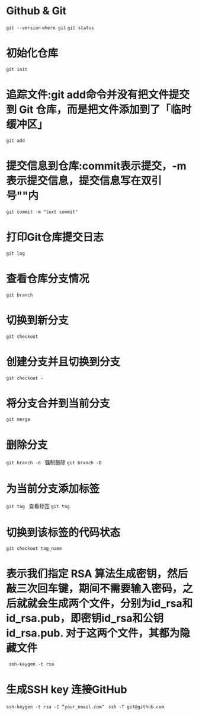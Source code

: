 # Github & Git
`git --version`
`where git`
`git status`
# 初始化仓库
`git init`
# 追踪文件:git add命令并没有把文件提交到 Git 仓库，而是把文件添加到了「临时缓冲区」
`git add`
# 提交信息到仓库:commit表示提交，-m表示提交信息，提交信息写在双引号""内
`git commit -m "text commit"`
# 打印Git仓库提交日志
`git log`
# 查看仓库分支情况
`git branch`
# 切换到新分支
`git checkout `
# 创建分支并且切换到分支
`git checkout - `
# 将分支合并到当前分支
`git merge `
# 删除分支
`git branch -d `
强制删除
`git branch -D `
# 为当前分支添加标签
`git tag `
查看标签
`git tag`
# 切换到该标签的代码状态
`git checkout tag_name`
# 表示我们指定 RSA 算法生成密钥，然后敲三次回车键，期间不需要输入密码，之后就就会生成两个文件，分别为id_rsa和id_rsa.pub，即密钥id_rsa和公钥id_rsa.pub. 对于这两个文件，其都为隐藏文件
` ssh-keygen -t rsa`
# 生成SSH key 连接GitHub
`ssh-keygen -t rsa -C “your_email.com”`
` ssh -T git@github.com`


